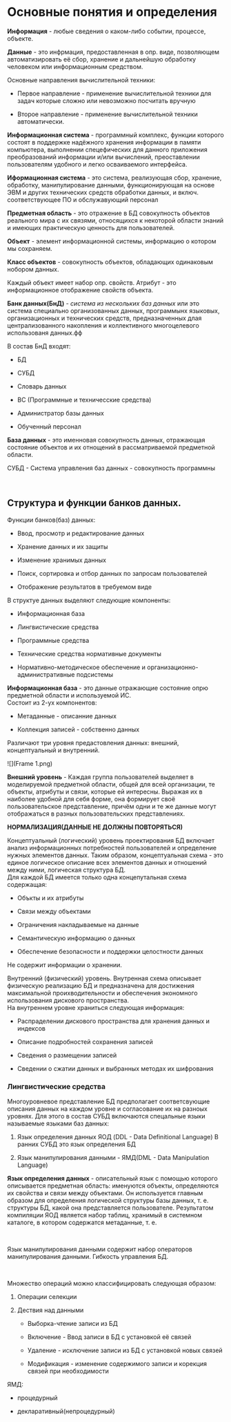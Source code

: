 Основные понятия и определения
==============================

**Информация** - любые сведения о каком-либо событии, процессе, объекте.

**Данные** - это инфрмация, предоставленная в опр. виде, позволяющем
автоматизировать её сбор, хранение и дальнейшую обработку человеком или
информационным средством.

Основные направления вычислительной техники:

-   Первое направление - применение вычислительной техники для задач которые
    сложно или невозможно посчитать вручную

-   Второе направление - применение вычислительной техники автоматически.

**Информационная система** - программный комплекс, функции которого состоят в
поддержке надёжного хранения информации в памяти компьютера, выполнении
спецефических для данного приложения преобразований информации и/или вычислений,
преоставлении пользователям удобного и легко осваиваемого интерфейса.

**Иформационная система** - это система, реализующая сбор, хранение, обработку,
манипулирование данными, функционирующая на основе ЭВМ и других технических
средств обработки данных, и включ. соответствующее ПО и обслужавующий персонал

**Предметная область** - это отражение в БД совокупность объектов реального мира
с их связями, относящихся к некоторой области знаний и имеющих практическую
ценность для пользователей.

**Объект** - элемент информационной системы, информацию о котором мы сохраняем.

**Класс объектов** - совокупность объектов, обладающих одинаковым нобором
данных.

Каждый объект имеет набор опр. свойств. Атрибут - это информационное отображение
свойств объекта.

**Банк данных(БнД)** - *система из нескольких баз данных* или это система
специально организованных данных, программынх языковых, организационных и
технических средств, предназначенных длая централизованного накопления и
коллективного многоцелевого использованя данных.фф

В состав БнД входят:

-   БД

-   СУБД

-   Словарь данных

-   ВС (Программные и техничесские средства)

-   Администратор базы данных

-   Обученный персонал

**База данных** - это именновая совокупность данных, отражающая состояние
объектов и их отнощений в рассматриваемой предметной области.

СУБД - Система управления баз данных - совокупность программны

 

Структура и функции банков данных.
----------------------------------

Функции банков(баз) данных:

-   Ввод, просмотр и редактирование данных

-   Хранение данных и их защиты

-   Изменение хранимых данных

-   Поиск, сортировка и отбор данных по запросам пользователей

-   Отображение результатов в требуемом виде

В структуе данных выделяют следующие компоненты:

-   Информационная база

-   Лингвистические средства

-   Программные средства

-   Технические средства нормативные документы

-   Нормативно-методическое обеспечение и организационно-административные
    подсистемы

**Информационная база** - это данные отражающие состояние опрю предметной
области и используемой ИС.  
Состоит из 2-ух компонентов:

-   Метаданные - описанние данных

-   Коллекция записей - собственно данных

Различают три уровня предастовления данных: внешний, концептуальный и
внутренний.

![](Frame 1.png)

**Внешний уровень** - Каждая группа пользователей выделяет в моделируемой
предметной области, общей для всей организации, те объекты, атрибуты и связи,
которые ей интересны. Выражая их в наиболее удобной для себя форме, она
формирует своё пользовательское представление, причём одни и те же данные могут
отображаться в разных пользовательских представлениях.

**НОРМАЛИЗАЦИЯ(ДАННЫЕ НЕ ДОЛЖНЫ ПОВТОРЯТЬСЯ)**

Концептуальный (логический) уровень проектирования БД включает анализ
информационных потребностей пользователей и определение нужных элементов данных.
Таким образом, концептуальная схема - это единое логическое описание всех
элементов данных и отношений между ними, логическая структура БД.  
Для каждой БД имеется только одна концепутальная схема содержащая:

-   Объкты и их атрибуты

-   Связи между объектами

-   Ограничения накладываемые на данные

-   Семантическую информацию о данных

-   Обеспечение безопасности и поддержки целостности данных

Не содержит информации о  хранении.

Внутренний (физический) уровень. Внутренная схема описывает физическую
реализацию БД и предназначена для достижения максимальной проихводительности и
обеспечения экономного использования дискового пространства.  
На внутреннем уровне храниться следующая информация:

-   Распраделении дискового пространства для хранения данных и индексов

-   Описание подробностей сохранения записей

-   Сведения о размещении записей

-   Сведении о сжатии данных и выбранных методах их шифрования

### Лингвистические средства

Многоуровневое представление БД предполагает соответсвующие описания данных на
каждом уровне и согласование их на разноых уровнях. Для этого в состав СУБД
включаются спецальные языки называемые языками баз данных:

1.  Язык определения данных ЯОД (DDL - Data Definitional Language) В ранних СУБД
    это язык определения БД

2.  Язык манипулирования данными - ЯМД(DML - Data Manipulation Language)

**Язык определения данных** - описательный язык с помощью которого описывается
предметная область: именуются объекты, определяются их свойства и связи между
объектами. Он используется главным образом для определения логической структуры
базы данных, т. е. структуры БД, какой она представляется пользователе.
Результатом компиляции ЯОД является набор таблиц, хранимый в системном каталоге,
в котором содержатся метаданные, т. е.

 

Язык манипулирования данными содержит набор операторов манипулирования данными.
Гибкость управления БД.

 

Множество операций можно классифицировать следующая образом:

1.  Операции селекции

2.  Дествия над данными

    -   Выборка-чтение записи из БД

    -   Включение - Ввод записи в БД с установкой её связей

    -   Удаление - исключение записи из БД с установкой новых связей

    -   Модификация - изменение содержимого записи и корекция связей при
        необходимости

ЯМД:

-   процедурный

-   декларативный(непроцедурный)

 

